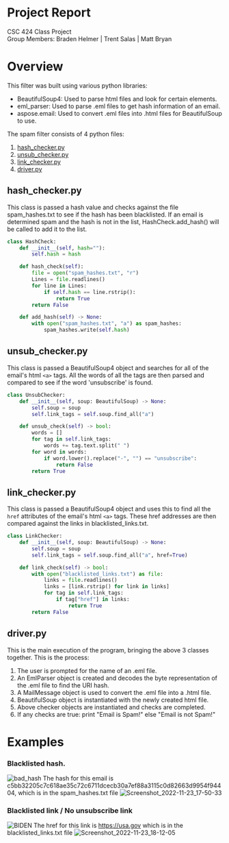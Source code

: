 # Project Report
CSC 424 Class Project<br>
Group Members: Braden Helmer | Trent Salas | Matt Bryan

# Overview
This filter was built using various python libraries:
-  BeautifulSoup4: Used to parse html files and look for certain elements.
-  eml_parser: Used to parse .eml files to get hash information of an email.
-  aspose.email: Used to convert .eml files into .html files for BeautifulSoup to use.

The spam filter consists of 4 python files:
1. [hash_checker.py](https://github.com/bradenhelmer/email-spam-filter/blob/main/hash_checker.py)
2. [unsub_checker.py](https://github.com/bradenhelmer/email-spam-filter/blob/main/unsub_checker.py)
3. [link_checker.py](https://github.com/bradenhelmer/email-spam-filter/blob/main/link_checker.py)
4. [driver.py](https://github.com/bradenhelmer/email-spam-filter/blob/main/driver.py)

## hash_checker.py
This class is passed a hash value and checks against the file spam_hashes.txt to see if the hash has been blacklisted. If an email is determined spam and the hash is not in the list, HashCheck.add_hash() will be called to add it to the list.
```python
class HashCheck:
    def __init__(self, hash=""):
        self.hash = hash

    def hash_check(self):
        file = open("spam_hashes.txt", "r")
        Lines = file.readlines()
        for line in Lines:
            if self.hash == line.rstrip():
                return True
        return False

    def add_hash(self) -> None:
        with open("spam_hashes.txt", "a") as spam_hashes:
            spam_hashes.write(self.hash)
```
## unsub_checker.py
This class is passed a BeautifulSoup4 object and searches for all of the email's html `<a>` tags. All the words of all the tags are then parsed and compared to see if the word 'unsubscribe' is found.
```python
class UnsubChecker:
    def __init__(self, soup: BeautifulSoup) -> None:
        self.soup = soup
        self.link_tags = self.soup.find_all("a")

    def unsub_check(self) -> bool:
        words = []
        for tag in self.link_tags:
            words += tag.text.split(" ")
        for word in words:
            if word.lower().replace("-", "") == "unsubscribe":
                return False
        return True
```
## link_checker.py
This class is passed a BeautifulSoup4 object and uses this to find all the `href` attributes of the email's html `<a>` tags. These href addresses are then compared against the links in blacklisted_links.txt.
```python
class LinkChecker:
    def __init__(self, soup: BeautifulSoup) -> None:
        self.soup = soup
        self.link_tags = self.soup.find_all("a", href=True)

    def link_check(self) -> bool:
        with open("blacklisted_links.txt") as file:
            links = file.readlines()
            links = [link.rstrip() for link in links]
            for tag in self.link_tags:
                if tag["href"] in links:
                    return True
        return False
```
## driver.py
This is the main execution of the program, bringing the above 3 classes together. This is the process:
1. The user is prompted for the name of an .eml file.
2. An EmlParser object is created and decodes the byte representation of the .eml file to find the URI hash.
3. A MailMessage object is used to convert the .eml file into a .html file.
4. BeautifulSoup object is instantiated with the newly created html file.
5. Above checker objects are instantiated and checks are completed.
6. If any checks are true: print "Email is Spam!" else "Email is not Spam!"

# Examples
### Blacklisted hash.
![bad_hash](https://user-images.githubusercontent.com/77756408/203658946-85a64033-e383-4dd8-9205-ccc01892172b.jpeg)
The hash for this email is c5bb32205c7c618ae35c72c6711dcecb30a7ef88a3115c0d82663d9954f94404, which is in the spam_hashes.txt file
![Screenshot_2022-11-23_17-50-33](https://user-images.githubusercontent.com/77756408/203659180-fe39fbc9-3484-41f6-9ee8-b6836b896f09.png)
### Blacklisted link / No unsubscribe link
![BIDEN](https://user-images.githubusercontent.com/77756408/203661308-9a502f14-d3c0-421d-ba4a-10dc35c53e45.jpeg)
The href for this link is https://usa.gov which is in the blacklisted_links.txt file
![Screenshot_2022-11-23_18-12-05](https://user-images.githubusercontent.com/77756408/203661660-1ee5bec0-05bf-44b9-bcce-4efc336557b4.jpg)
